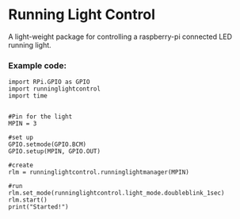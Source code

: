 Running Light Control
======================
A light-weight package for controlling a raspberry-pi connected LED running light.  
### Example code:

    import RPi.GPIO as GPIO
    import runninglightcontrol
    import time


    #Pin for the light
    MPIN = 3

    #set up
    GPIO.setmode(GPIO.BCM)
    GPIO.setup(MPIN, GPIO.OUT)

    #create
    rlm = runninglightcontrol.runninglightmanager(MPIN)

    #run
    rlm.set_mode(runninglightcontrol.light_mode.doubleblink_1sec)
    rlm.start()
    print("Started!")
